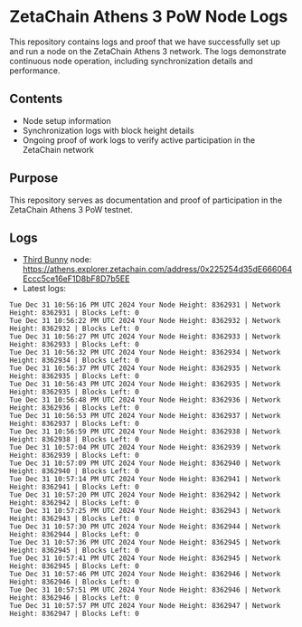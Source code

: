 # ZetaChain Athens 3 PoW Node Logs
This repository contains logs and proof that we have successfully set up and run a node on the ZetaChain Athens 3 network. The logs demonstrate continuous node operation, including synchronization details and performance.

## Contents
- Node setup information
- Synchronization logs with block height details
- Ongoing proof of work logs to verify active participation in the ZetaChain network

## Purpose
This repository serves as documentation and proof of participation in the ZetaChain Athens 3 PoW testnet.

## Logs

- [Third Bunny](https://thirdbunny.xyz/) node: https://athens.explorer.zetachain.com/address/0x225254d35dE666064Eccc5ce16eF1D8bF8D7b5EE
- Latest logs:
```
Tue Dec 31 10:56:16 PM UTC 2024 Your Node Height: 8362931 | Network Height: 8362931 | Blocks Left: 0
Tue Dec 31 10:56:22 PM UTC 2024 Your Node Height: 8362932 | Network Height: 8362932 | Blocks Left: 0
Tue Dec 31 10:56:27 PM UTC 2024 Your Node Height: 8362933 | Network Height: 8362933 | Blocks Left: 0
Tue Dec 31 10:56:32 PM UTC 2024 Your Node Height: 8362934 | Network Height: 8362934 | Blocks Left: 0
Tue Dec 31 10:56:37 PM UTC 2024 Your Node Height: 8362935 | Network Height: 8362935 | Blocks Left: 0
Tue Dec 31 10:56:43 PM UTC 2024 Your Node Height: 8362935 | Network Height: 8362935 | Blocks Left: 0
Tue Dec 31 10:56:48 PM UTC 2024 Your Node Height: 8362936 | Network Height: 8362936 | Blocks Left: 0
Tue Dec 31 10:56:53 PM UTC 2024 Your Node Height: 8362937 | Network Height: 8362937 | Blocks Left: 0
Tue Dec 31 10:56:59 PM UTC 2024 Your Node Height: 8362938 | Network Height: 8362938 | Blocks Left: 0
Tue Dec 31 10:57:04 PM UTC 2024 Your Node Height: 8362939 | Network Height: 8362939 | Blocks Left: 0
Tue Dec 31 10:57:09 PM UTC 2024 Your Node Height: 8362940 | Network Height: 8362940 | Blocks Left: 0
Tue Dec 31 10:57:14 PM UTC 2024 Your Node Height: 8362941 | Network Height: 8362941 | Blocks Left: 0
Tue Dec 31 10:57:20 PM UTC 2024 Your Node Height: 8362942 | Network Height: 8362942 | Blocks Left: 0
Tue Dec 31 10:57:25 PM UTC 2024 Your Node Height: 8362943 | Network Height: 8362943 | Blocks Left: 0
Tue Dec 31 10:57:30 PM UTC 2024 Your Node Height: 8362944 | Network Height: 8362944 | Blocks Left: 0
Tue Dec 31 10:57:36 PM UTC 2024 Your Node Height: 8362945 | Network Height: 8362945 | Blocks Left: 0
Tue Dec 31 10:57:41 PM UTC 2024 Your Node Height: 8362945 | Network Height: 8362945 | Blocks Left: 0
Tue Dec 31 10:57:46 PM UTC 2024 Your Node Height: 8362946 | Network Height: 8362946 | Blocks Left: 0
Tue Dec 31 10:57:51 PM UTC 2024 Your Node Height: 8362946 | Network Height: 8362946 | Blocks Left: 0
Tue Dec 31 10:57:57 PM UTC 2024 Your Node Height: 8362947 | Network Height: 8362947 | Blocks Left: 0
```
